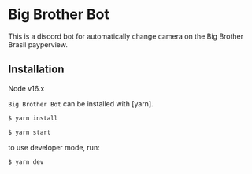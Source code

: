 # Big Brother Bot

This is a discord bot for automatically change camera on the Big Brother Brasil payperview.

## Installation

Node v16.x

`Big Brother Bot` can be installed with [yarn].

```bash
$ yarn install
```

```bash
$ yarn start
```

to use developer mode, run:
```bash
$ yarn dev
```

